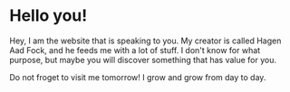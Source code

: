 # Hello you!

Hey, I am the website that is speaking to you. My creator is called Hagen Aad Fock, and he feeds me with a lot of stuff. I don't know for what purpose, but maybe you will discover something that has value for you. 

Do not froget to visit me tomorrow! I grow and grow from day to day.